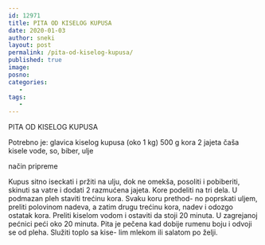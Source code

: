 ```yaml
---
id: 12971
title: PITA OD KISELOG KUPUSA
date: 2020-01-03
author: sneki
layout: post
permalink: /pita-od-kiselog-kupusa/
published: true
image: 
posno: 
categories:
   -
tags:
   -
---
```

PITA OD KISELOG KUPUSA

Potrebno je:
glavica kiselog kupusa (oko 1 kg)
500 g kora
2 jajeta
čaša kisele vode,
so,
biber,
ulje

način pripreme

Kupus sitno iseckati i pržiti na ulju, dok ne
omekša, posoliti i pobiberiti, skinuti sa vatre i
dodati 2 razmućena jajeta. Kore podeliti na tri dela. U
podmazan pleh staviti trećinu kora. Svaku koru prethod-
no poprskati uljem, preliti polovinom nadeva, a zatim
drugu trećinu kora, nadev i odozgo ostatak kora. Preliti
kiselom vodom i ostaviti da stoji 20 minuta. U zagrejanoj
pećnici peći oko 20 minuta. Pita je pečena kad dobije
rumenu boju i odvoji se od pleha. Služiti toplo sa kise-
lim mlekom ili salatom po želji.

 
  

